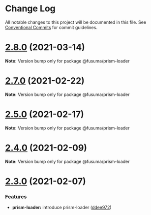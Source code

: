 # Change Log

All notable changes to this project will be documented in this file.
See [Conventional Commits](https://conventionalcommits.org) for commit guidelines.

# [2.8.0](https://github.com/hiroppy/fusuma/compare/v2.7.0...v2.8.0) (2021-03-14)

**Note:** Version bump only for package @fusuma/prism-loader





# [2.7.0](https://github.com/hiroppy/fusuma/compare/v2.6.0...v2.7.0) (2021-02-22)

**Note:** Version bump only for package @fusuma/prism-loader





# [2.5.0](https://github.com/hiroppy/fusuma/compare/v2.4.0...v2.5.0) (2021-02-17)

**Note:** Version bump only for package @fusuma/prism-loader





# [2.4.0](https://github.com/hiroppy/fusuma/compare/v2.3.1...v2.4.0) (2021-02-09)

**Note:** Version bump only for package @fusuma/prism-loader





# [2.3.0](https://github.com/hiroppy/fusuma/compare/v2.2.0...v2.3.0) (2021-02-07)


### Features

* **prism-loader:** introduce prism-loader ([ddee972](https://github.com/hiroppy/fusuma/commit/ddee972a547081c7cae2d89e9a499a3aaa30595b))
